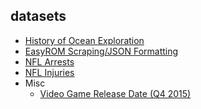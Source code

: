 datasets
-------------------------------------

* [History of Ocean Exploration](https://raw.githubusercontent.com/elzii/datasets/master/ocean-exploration/data.json)
* [EasyROM Scraping/JSON Formatting](https://github.com/elzii/datasets/tree/master/easyrom/json)
* [NFL Arrests](https://github.com/elzii/datasets/tree/master/nfl-arrests)
* [NFL Injuries](https://github.com/elzii/datasets/tree/master/nfl-injuries)
* Misc
  * [Video Game Release Date (Q4 2015)](https://raw.githubusercontent.com/elzii/datasets/master/misc/upcoming-videogames-2015.json)